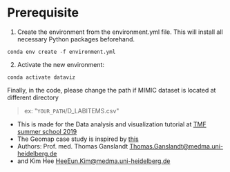 # Prerequisite

1. Create the environment from the environment.yml file. This will install all necessary Python packages beforehand.
```
conda env create -f environment.yml
```
2. Activate the new environment: 
```
conda activate dataviz
```

Finally, in the code, please change the path if MIMIC dataset is located at different directory
> ex: "`YOUR_PATH`/D_LABITEMS.csv"

* This is made for the Data analysis and visualization tutorial at [TMF summer school 2019](http://tmf-ev.de/Termine/ctl/Details/Mid/785/ItemID/1466.aspx)
* The Geomap case study is inspired by [this](https://rubygems.pkg.github.com/PHI-Case-Studies/1854-Cholera-Outbreak-London)
* Authors: Prof. med. Thomas Ganslandt <Thomas.Ganslandt@medma.uni-heidelberg.de> <br>
* and Kim Hee <HeeEun.Kim@medma.uni-heidelberg.de>
